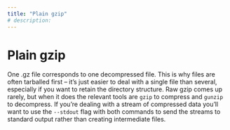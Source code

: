 ```yaml
---
title: "Plain gzip"
# description:
---
```


# Plain gzip


One .gz file corresponds to one decompressed file. This is why files are often tarballed first – it’s just easier to deal with a single file than several, especially if you want to retain the directory structure. Raw gzip comes up rarely, but when it does the relevant tools are `gzip` to compress and `gunzip` to decompress. If you’re dealing with a stream of compressed data you’ll want to use the `--stdout` flag with both commands to send the streams to standard output rather than creating intermediate files.
